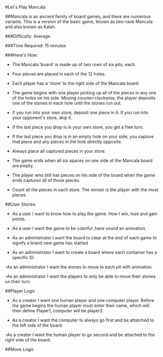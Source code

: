 #Let's Play Mancala

##Mancala is an ancient family of board games, and there are numerous variants.
This is a version of the basic game, known as two-rank Mancala and also known as Kalah.

###Difficulty: Average

###Time Required: 15 minutes

###Here's How:

- The Mancala 'board' is made up of two rows of six pits, each.

- Four pieces are placed in each of the 12 holes.

- Each player has a 'store' to the right side of the Mancala board.

- The game begins with one player picking up all of the pieces in any one of the
  holes on his side. Moving counter-clockwise, the player deposits one of the
  stones in each hole until the stones run out.

- If you run into your own store, deposit one piece in it.
  If you run into your opponent's store, skip it.

- If the last piece you drop is in your own store, you get a free turn.

- If the last piece you drop is in an empty hole on your side, you capture that
  piece and any pieces in the hole directly opposite.

- Always place all captured pieces in your store.

- The game ends when all six spaces on one side of the Mancala board are empty.

- The player who still has pieces on his side of the board when the game ends captures all of those pieces.

- Count all the pieces in each store. The winner is the player with the most pieces.


##User Stories

- As a user I want to know how to play the game. How I win,
lose and gain points.

- As a user I want the game to be colorful ,have sound an animation.

- As an administrator I want the board to clear at the end of each game
 to signify a brand new game has started

- As an administrator I want to create a board where each container
 has a specific ID

-As an administrator I want the stones to move to each pit with animation.

-As an administrator I want the players to only be able to move their
stones on their turn.

##Player Logic
- As a creator I want one human player and one computer
player. Before the game begins the human player must
enter their name, which will then define Player1,
computer will be player2.

- As a creator I want the computer to always go first
and be attatched to the left side of the board.

-As a creator I want the human player to go second and
be attached to the right side of the board.

##Move Logic



